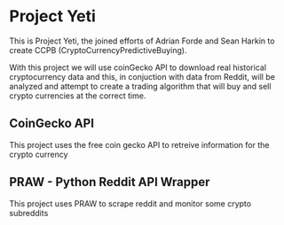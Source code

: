 # Project Yeti

This is Project Yeti, the joined efforts of Adrian Forde and Sean Harkin
to create CCPB (CryptoCurrencyPredictiveBuying). 

With this project we will use coinGecko API to download real historical cryptocurrency data
and this, in conjuction with data from Reddit, will be analyzed and
attempt to create a trading algorithm that will buy and sell crypto currencies
at the correct time.

## CoinGecko API
This project uses the free coin gecko API to retreive information for the crypto currency

## PRAW - Python Reddit API Wrapper
This project uses PRAW to scrape reddit and monitor some crypto subreddits

